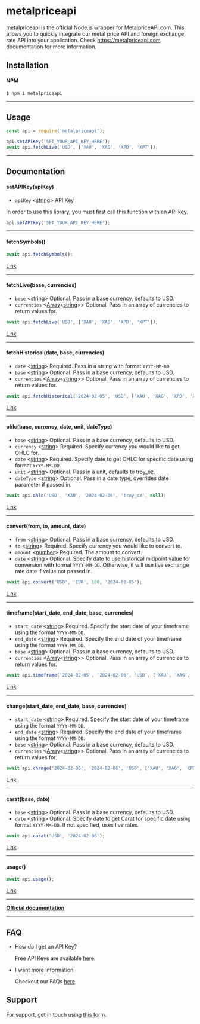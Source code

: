 # metalpriceapi

metalpriceapi is the official Node.js wrapper for MetalpriceAPI.com. This allows you to quickly integrate our metal price API and foreign exchange rate API into your application. Check https://metalpriceapi.com documentation for more information.



## Installation

#### NPM

```
$ npm i metalpriceapi
```
---
## Usage

```js
const api = require('metalpriceapi');

api.setAPIKey('SET_YOUR_API_KEY_HERE');
await api.fetchLive('USD', ['XAU', 'XAG', 'XPD', 'XPT']);
```
---
## Documentation

#### setAPIKey(apiKey)

- `apiKey` <[string]> API Key

In order to use this library, you must first call this function with an API key.

```js
api.setAPIKey('SET_YOUR_API_KEY_HERE');
```
---
#### fetchSymbols()
```js
await api.fetchSymbols();
```

[Link](https://metalpriceapi.com/documentation#api_symbol)

---
#### fetchLive(base, currencies)

- `base` <[string]> Optional. Pass in a base currency, defaults to USD.
- `currencies` <[Array]<[string]>> Optional. Pass in an array of currencies to return values for.

```js
await api.fetchLive('USD', ['XAU', 'XAG', 'XPD', 'XPT']);
```

[Link](https://metalpriceapi.com/documentation#api_realtime)

---
#### fetchHistorical(date, base, currencies)

- `date` <[string]> Required. Pass in a string with format `YYYY-MM-DD`
- `base` <[string]> Optional. Pass in a base currency, defaults to USD.
- `currencies` <[Array]<[string]>> Optional. Pass in an array of currencies to return values for.

```js
await api.fetchHistorical('2024-02-05', 'USD', ['XAU', 'XAG', 'XPD', 'XPT']);
```

[Link](https://metalpriceapi.com/documentation#api_historical)

---
#### ohlc(base, currency, date, unit, dateType)

- `base` <[string]> Optional. Pass in a base currency, defaults to USD.
- `currency` <[string]> Required. Specify currency you would like to get OHLC for.
- `date` <[string]> Required. Specify date to get OHLC for specific date using format `YYYY-MM-DD`.
- `unit` <[string]> Optional. Pass in a unit, defaults to troy_oz.
- `dateType` <[string]> Optional. Pass in a date type, overrides date parameter if passed in.

```js
await api.ohlc('USD', 'XAU', '2024-02-06', 'troy_oz', null);
```

[Link](https://metalpriceapi.com/documentation#api_ohlc)

---
#### convert(from, to, amount, date)

- `from` <[string]> Optional. Pass in a base currency, defaults to USD.
- `to` <[string]> Required. Specify currency you would like to convert to.
- `amount` <[number]> Required. The amount to convert.
- `date` <[string]> Optional. Specify date to use historical midpoint value for conversion with format `YYYY-MM-DD`. Otherwise, it will use live exchange rate date if value not passed in.

```js
await api.convert('USD', 'EUR', 100, '2024-02-05');
```

[Link](https://metalpriceapi.com/documentation#api_convert)

---
#### timeframe(start_date, end_date, base, currencies)

- `start_date` <[string]> Required. Specify the start date of your timeframe using the format `YYYY-MM-DD`.
- `end_date` <[string]> Required. Specify the end date of your timeframe using the format `YYYY-MM-DD`.
- `base` <[string]> Optional. Pass in a base currency, defaults to USD.
- `currencies` <[Array]<[string]>> Optional. Pass in an array of currencies to return values for.

```js
await api.timeframe('2024-02-05', '2024-02-06', 'USD', ['XAU', 'XAG', 'XPD', 'XPT']);
```

[Link](https://metalpriceapi.com/documentation#api_timeframe)

---
#### change(start_date, end_date, base, currencies)

- `start_date` <[string]> Required. Specify the start date of your timeframe using the format `YYYY-MM-DD`.
- `end_date` <[string]> Required. Specify the end date of your timeframe using the format `YYYY-MM-DD`.
- `base` <[string]> Optional. Pass in a base currency, defaults to USD.
- `currencies` <[Array]<[string]>> Optional. Pass in an array of currencies to return values for.

```js
await api.change('2024-02-05', '2024-02-06', 'USD', ['XAU', 'XAG', 'XPD', 'XPT']);
```

[Link](https://metalpriceapi.com/documentation#api_change)

---
#### carat(base, date)

- `base` <[string]> Optional. Pass in a base currency, defaults to USD.
- `date` <[string]> Optional. Specify date to get Carat for specific date using format `YYYY-MM-DD`. If not specified, uses live rates.

```js
await api.carat('USD', '2024-02-06');
```

[Link](https://metalpriceapi.com/documentation#api_carat)

---
#### usage()

```js
await api.usage();
```

[Link](https://metalpriceapi.com/documentation#api_usage)

---
**[Official documentation](https://metalpriceapi.com/documentation)**

---
## FAQ

- How do I get an API Key?

    Free API Keys are available [here](https://metalpriceapi.com).

- I want more information

    Checkout our FAQs [here](https://metalpriceapi.com/faq).


## Support

For support, get in touch using [this form](https://metalpriceapi.com/contact).


[array]: https://developer.mozilla.org/en-US/docs/Web/JavaScript/Reference/Global_Objects/Array 'Array'
[number]: https://developer.mozilla.org/en-US/docs/Web/JavaScript/Data_structures#Number_type 'Number'
[string]: https://developer.mozilla.org/en-US/docs/Web/JavaScript/Data_structures#String_type 'String'